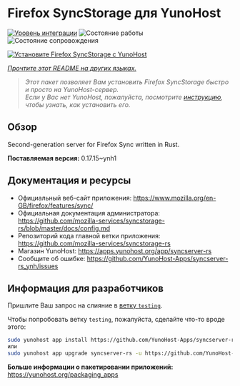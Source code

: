 <!--
Важно: этот README был автоматически сгенерирован <https://github.com/YunoHost/apps/tree/master/tools/readme_generator>
Он НЕ ДОЛЖЕН редактироваться вручную.
-->

# Firefox SyncStorage для YunoHost

[![Уровень интеграции](https://dash.yunohost.org/integration/syncserver-rs.svg)](https://ci-apps.yunohost.org/ci/apps/syncserver-rs/) ![Состояние работы](https://ci-apps.yunohost.org/ci/badges/syncserver-rs.status.svg) ![Состояние сопровождения](https://ci-apps.yunohost.org/ci/badges/syncserver-rs.maintain.svg)

[![Установите Firefox SyncStorage с YunoHost](https://install-app.yunohost.org/install-with-yunohost.svg)](https://install-app.yunohost.org/?app=syncserver-rs)

*[Прочтите этот README на других языках.](./ALL_README.md)*

> *Этот пакет позволяет Вам установить Firefox SyncStorage быстро и просто на YunoHost-сервер.*  
> *Если у Вас нет YunoHost, пожалуйста, посмотрите [инструкцию](https://yunohost.org/install), чтобы узнать, как установить его.*

## Обзор

Second-generation server for Firefox Sync written in Rust.


**Поставляемая версия:** 0.17.15~ynh1
## Документация и ресурсы

- Официальный веб-сайт приложения: <https://www.mozilla.org/en-GB/firefox/features/sync/>
- Официальная документация администратора: <https://github.com/mozilla-services/syncstorage-rs/blob/master/docs/config.md>
- Репозиторий кода главной ветки приложения: <https://github.com/mozilla-services/syncstorage-rs>
- Магазин YunoHost: <https://apps.yunohost.org/app/syncserver-rs>
- Сообщите об ошибке: <https://github.com/YunoHost-Apps/syncserver-rs_ynh/issues>

## Информация для разработчиков

Пришлите Ваш запрос на слияние в [ветку `testing`](https://github.com/YunoHost-Apps/syncserver-rs_ynh/tree/testing).

Чтобы попробовать ветку `testing`, пожалуйста, сделайте что-то вроде этого:

```bash
sudo yunohost app install https://github.com/YunoHost-Apps/syncserver-rs_ynh/tree/testing --debug
или
sudo yunohost app upgrade syncserver-rs -u https://github.com/YunoHost-Apps/syncserver-rs_ynh/tree/testing --debug
```

**Больше информации о пакетировании приложений:** <https://yunohost.org/packaging_apps>
